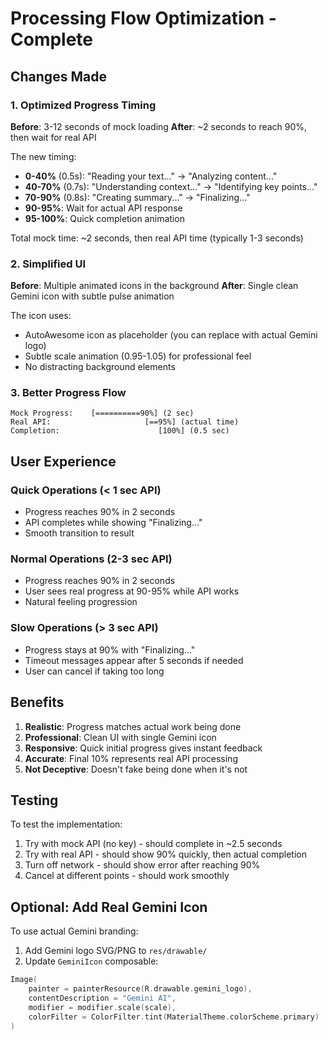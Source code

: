 # Processing Flow Optimization - Complete

## Changes Made

### 1. Optimized Progress Timing
**Before**: 3-12 seconds of mock loading
**After**: ~2 seconds to reach 90%, then wait for real API

The new timing:
- **0-40%** (0.5s): "Reading your text..." → "Analyzing content..."
- **40-70%** (0.7s): "Understanding context..." → "Identifying key points..."
- **70-90%** (0.8s): "Creating summary..." → "Finalizing..."
- **90-95%**: Wait for actual API response
- **95-100%**: Quick completion animation

Total mock time: ~2 seconds, then real API time (typically 1-3 seconds)

### 2. Simplified UI
**Before**: Multiple animated icons in the background
**After**: Single clean Gemini icon with subtle pulse animation

The icon uses:
- AutoAwesome icon as placeholder (you can replace with actual Gemini logo)
- Subtle scale animation (0.95-1.05) for professional feel
- No distracting background elements

### 3. Better Progress Flow
```
Mock Progress:    [==========90%] (2 sec)
Real API:                     [==95%] (actual time)
Completion:                      [100%] (0.5 sec)
```

## User Experience

### Quick Operations (< 1 sec API)
- Progress reaches 90% in 2 seconds
- API completes while showing "Finalizing..."
- Smooth transition to result

### Normal Operations (2-3 sec API)
- Progress reaches 90% in 2 seconds
- User sees real progress at 90-95% while API works
- Natural feeling progression

### Slow Operations (> 3 sec API)
- Progress stays at 90% with "Finalizing..."
- Timeout messages appear after 5 seconds if needed
- User can cancel if taking too long

## Benefits

1. **Realistic**: Progress matches actual work being done
2. **Professional**: Clean UI with single Gemini icon
3. **Responsive**: Quick initial progress gives instant feedback
4. **Accurate**: Final 10% represents real API processing
5. **Not Deceptive**: Doesn't fake being done when it's not

## Testing

To test the implementation:
1. Try with mock API (no key) - should complete in ~2.5 seconds
2. Try with real API - should show 90% quickly, then actual completion
3. Turn off network - should show error after reaching 90%
4. Cancel at different points - should work smoothly

## Optional: Add Real Gemini Icon

To use actual Gemini branding:
1. Add Gemini logo SVG/PNG to `res/drawable/`
2. Update `GeminiIcon` composable:
```kotlin
Image(
    painter = painterResource(R.drawable.gemini_logo),
    contentDescription = "Gemini AI",
    modifier = modifier.scale(scale),
    colorFilter = ColorFilter.tint(MaterialTheme.colorScheme.primary)
)
